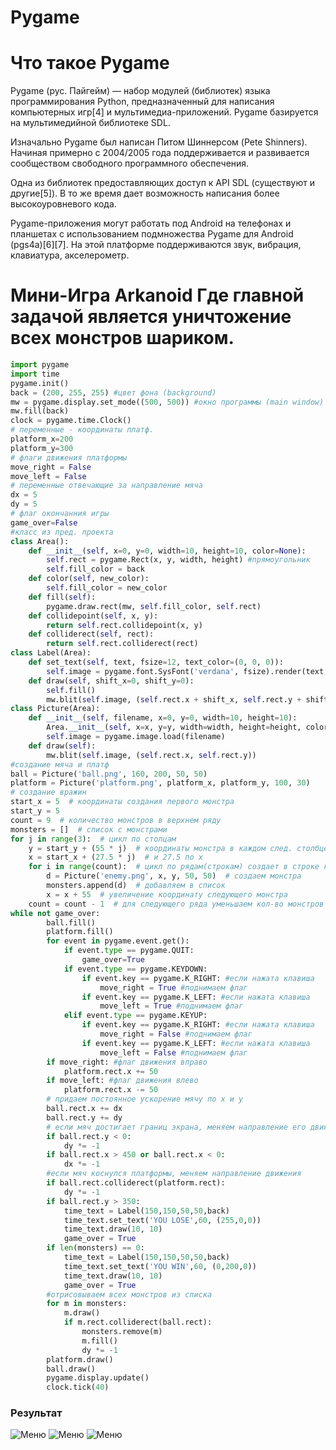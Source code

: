 # Pygame
# Что такое Pygame
Pygame (рус. Пайгейм) — набор модулей (библиотек) языка программирования Python, предназначенный для написания компьютерных игр[4] и мультимедиа-приложений. Pygame базируется на мультимедийной библиотеке SDL.

Изначально Pygame был написан Питом Шиннерсом (Pete Shinners). Начиная примерно с 2004/2005 года поддерживается и развивается сообществом свободного программного обеспечения.

Одна из библиотек предоставляющих доступ к API SDL (существуют и другие[5]). В то же время дает возможность написания более высокоуровневого кода.

Pygame-приложения могут работать под Android на телефонах и планшетах с использованием подмножества Pygame для Android (pgs4a)[6][7]. На этой платформе поддерживаются звук, вибрация, клавиатура, акселерометр.

# Мини-Игра Arkanoid Где главной задачой является уничтожение всех монстров шариком.
```python
import pygame
import time
pygame.init()
back = (200, 255, 255) #цвет фона (background)
mw = pygame.display.set_mode((500, 500)) #окно программы (main window)
mw.fill(back)
clock = pygame.time.Clock()
# переменные - координаты платф.
platform_x=200
platform_y=300
# флаги движения платформы
move_right = False
move_left = False
# переменные отвечающие за направление мяча
dx = 5
dy = 5
# флаг окончанния игры
game_over=False
#класс из пред. проекта
class Area():
    def __init__(self, x=0, y=0, width=10, height=10, color=None):
        self.rect = pygame.Rect(x, y, width, height) #прямоугольник
        self.fill_color = back
    def color(self, new_color):
        self.fill_color = new_color
    def fill(self):
        pygame.draw.rect(mw, self.fill_color, self.rect)
    def collidepoint(self, x, y):
        return self.rect.collidepoint(x, y)
    def colliderect(self, rect):
        return self.rect.colliderect(rect)
class Label(Area):
    def set_text(self, text, fsize=12, text_color=(0, 0, 0)):
        self.image = pygame.font.SysFont('verdana', fsize).render(text, True, text_color)
    def draw(self, shift_x=0, shift_y=0):
        self.fill()
        mw.blit(self.image, (self.rect.x + shift_x, self.rect.y + shift_y))
class Picture(Area):
    def __init__(self, filename, x=0, y=0, width=10, height=10):
        Area.__init__(self, x=x, y=y, width=width, height=height, color=None)
        self.image = pygame.image.load(filename)
    def draw(self):
        mw.blit(self.image, (self.rect.x, self.rect.y))
#создание мяча и платф
ball = Picture('ball.png', 160, 200, 50, 50)
platform = Picture('platform.png', platform_x, platform_y, 100, 30)
# создание вражин
start_x = 5  # координаты создания первого монстра
start_y = 5
count = 9  # количество монстров в верхнем ряду
monsters = []  # список с монстрами
for j in range(3):  # цикл по столцам
    y = start_y + (55 * j)  # координаты монстра в каждом след. столбце будет смещена на 55 пикселей по y
    x = start_x + (27.5 * j)  # и 27.5 по x
    for i in range(count):  # цикл по рядам(строкам) создает в строке количество монстров. равное count
        d = Picture('enemy.png', x, y, 50, 50)  # создаем монстра
        monsters.append(d)  # добавляем в список
        x = x + 55  # увеличение координату следующего монстра
    count = count - 1  # для следующего ряда уменьшаем кол-во монстров
while not game_over:
        ball.fill()
        platform.fill()
        for event in pygame.event.get():
            if event.type == pygame.QUIT:
                game_over=True
            if event.type == pygame.KEYDOWN:
                if event.key == pygame.K_RIGHT: #если нажата клавиша
                    move_right = True #поднимаем флаг
                if event.key == pygame.K_LEFT: #если нажата клавиша
                    move_left = True #поднимаем флаг
            elif event.type == pygame.KEYUP:
                if event.key == pygame.K_RIGHT: #если нажата клавиша
                    move_right = False #поднимаем флаг
                if event.key == pygame.K_LEFT: #если нажата клавиша
                    move_left = False #поднимаем флаг
        if move_right: #флаг движения вправо
            platform.rect.x += 50
        if move_left: #флаг движения влево
            platform.rect.x -= 50
        # придаем постоянное ускорение мячу по х и у
        ball.rect.x += dx
        ball.rect.y += dy
        # если мяч достигает границ экрана, меняем направление его движения
        if ball.rect.y < 0:
            dy *= -1
        if ball.rect.x > 450 or ball.rect.x < 0:
            dx *= -1
        #если мяч коснулся платформы, меняем направление движения
        if ball.rect.colliderect(platform.rect):
            dy *= -1
        if ball.rect.y > 350:
            time_text = Label(150,150,50,50,back)
            time_text.set_text('YOU LOSE',60, (255,0,0))
            time_text.draw(10, 10)
            game_over = True
        if len(monsters) == 0:
            time_text = Label(150,150,50,50,back)
            time_text.set_text('YOU WIN',60, (0,200,0))
            time_text.draw(10, 10)
            game_over = True
        #отрисовываем всех монстров из списка
        for m in monsters:
            m.draw()
            if m.rect.colliderect(ball.rect):
                monsters.remove(m)
                m.fill()
                dy *= -1
        platform.draw()
        ball.draw()
        pygame.display.update()
        clock.tick(40)
```
### Результат
![Меню]()
![Меню]()
![Меню]()
